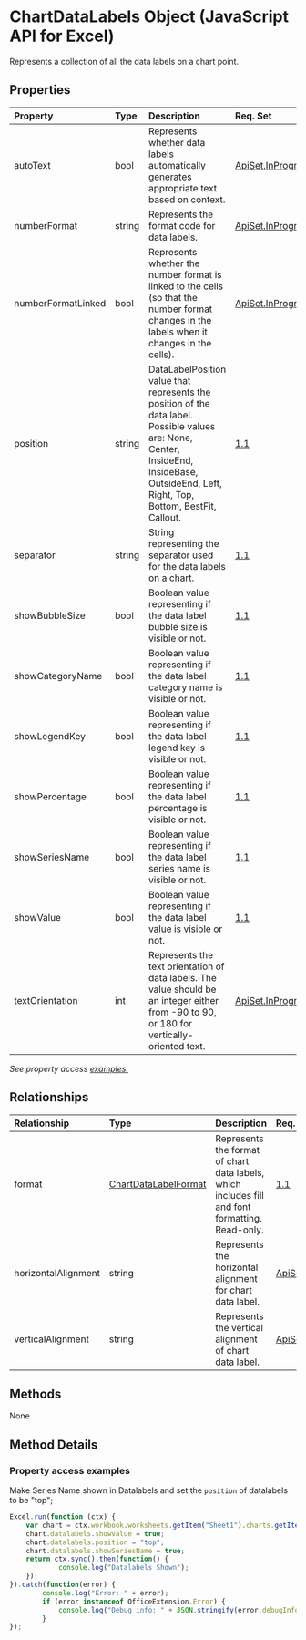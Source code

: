 # ChartDataLabels Object (JavaScript API for Excel)

Represents a collection of all the data labels on a chart point.

## Properties

| Property	   | Type	|Description| Req. Set|
|:---------------|:--------|:----------|:----|
|autoText|bool|Represents whether data labels automatically generates appropriate text based on context.|[ApiSet.InProgressFeatures.ChartingAPIWave2](../requirement-sets/excel-api-requirement-sets.md)|
|numberFormat|string|Represents the format code for data labels.|[ApiSet.InProgressFeatures.ChartingAPIWave2](../requirement-sets/excel-api-requirement-sets.md)|
|numberFormatLinked|bool|Represents whether the number format is linked to the cells (so that the number format changes in the labels when it changes in the cells).|[ApiSet.InProgressFeatures.ChartingAPIWave2](../requirement-sets/excel-api-requirement-sets.md)|
|position|string|DataLabelPosition value that represents the position of the data label. Possible values are: None, Center, InsideEnd, InsideBase, OutsideEnd, Left, Right, Top, Bottom, BestFit, Callout.|[1.1](../requirement-sets/excel-api-requirement-sets.md)|
|separator|string|String representing the separator used for the data labels on a chart.|[1.1](../requirement-sets/excel-api-requirement-sets.md)|
|showBubbleSize|bool|Boolean value representing if the data label bubble size is visible or not.|[1.1](../requirement-sets/excel-api-requirement-sets.md)|
|showCategoryName|bool|Boolean value representing if the data label category name is visible or not.|[1.1](../requirement-sets/excel-api-requirement-sets.md)|
|showLegendKey|bool|Boolean value representing if the data label legend key is visible or not.|[1.1](../requirement-sets/excel-api-requirement-sets.md)|
|showPercentage|bool|Boolean value representing if the data label percentage is visible or not.|[1.1](../requirement-sets/excel-api-requirement-sets.md)|
|showSeriesName|bool|Boolean value representing if the data label series name is visible or not.|[1.1](../requirement-sets/excel-api-requirement-sets.md)|
|showValue|bool|Boolean value representing if the data label value is visible or not.|[1.1](../requirement-sets/excel-api-requirement-sets.md)|
|textOrientation|int|Represents the text orientation of data labels. The value should be an integer either from -90 to 90, or 180 for vertically-oriented text.|[ApiSet.InProgressFeatures.ChartingAPIWave2](../requirement-sets/excel-api-requirement-sets.md)|

_See property access [examples.](#property-access-examples)_

## Relationships
| Relationship | Type	|Description| Req. Set|
|:---------------|:--------|:----------|:----|
|format|[ChartDataLabelFormat](chartdatalabelformat.md)|Represents the format of chart data labels, which includes fill and font formatting. Read-only.|[1.1](../requirement-sets/excel-api-requirement-sets.md)|
|horizontalAlignment|string|Represents the horizontal alignment for chart data label.|[ApiSet.InProgressFeatures.ChartingAPIWave2](../requirement-sets/excel-api-requirement-sets.md)|
|verticalAlignment|string|Represents the vertical alignment of chart data label.|[ApiSet.InProgressFeatures.ChartingAPIWave2](../requirement-sets/excel-api-requirement-sets.md)|

## Methods
None


## Method Details

### Property access examples

Make Series Name shown in Datalabels and set the `position` of datalabels to be "top";

```js
Excel.run(function (ctx) { 
	var chart = ctx.workbook.worksheets.getItem("Sheet1").charts.getItem("Chart1");	
	chart.datalabels.showValue = true;
	chart.datalabels.position = "top";
	chart.datalabels.showSeriesName = true;
	return ctx.sync().then(function() {
			console.log("Datalabels Shown");
	});
}).catch(function(error) {
		console.log("Error: " + error);
		if (error instanceof OfficeExtension.Error) {
			console.log("Debug info: " + JSON.stringify(error.debugInfo));
		}
});
```
